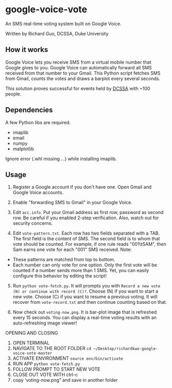 google-voice-vote
=================

An SMS real-time voting system built on Google Voice. 

Written by Richard Guo, DCSSA, Duke University

How it works
-----------

Google Voice lets you receive SMS from a virtual mobile number that Google gives to you. 
Google Voice can automatically forward all SMS received from that number to your Gmail. 
This Python script fetches SMS from Gmail, counts the votes and draws a barplot every several seconds. 

This solution proves successful for events held by [DCSSA](http://www.dukechina.org/) with ~100 people.

Dependencies
-------

A few Python libs are required. 

* imaplib
* email
* numpy
* matplotlib

Ignore error (.whl missing …) while installing imaplib. 

Usage
-----

1. Register a Google account if you don't have one. Open Gmail and Google Voice accounts.

2. Enable "forwarding SMS to Gmail" in your Google Voice.

3. Edit `acc.info`. Put your Gmail address as first row, password as second row. 
Be careful if you enabled 2-step verification. Also, watch out for security concerns.

4. Edit `vote-pattern.txt`. Each row has two fields separated with a TAB. 
The first field is the content of SMS. The second field is to whom that vote should be counted. 
For example, if one rule reads "001\tSAM", then Sam earns one vote for each "001" SMS received. 
Note: 
  * These patterns are matched from top to bottom. 
  * Each number can only vote for one option. Only the first vote will be counted if a number sends more than 1 SMS. Yet, you can easily configure this behavior by editing the script!

5. Run `python vote-fetch.py`. It will prompts you with `Record a new vote (N) or continue with record (C)?`.
Choose (N) if you want to start a new vote. 
Choose (C) if you want to resume a previous voting. It will recover from `vote-record.txt` and then continue counting based on that.

6. Now check out `voting-now.png`. It is bar-plot image that is refreshed every 15 seconds. You can display a real-time voting results with an auto-refreshing image viewer!





OPENING AND CLOSING
1. OPEN TERMINAL
2. NAVIGATE TO THE ROOT FOLDER `cd ~/Desktop/richardkwo-google-voice-vote-master`
3. ACTIVATE ENVIRONMENT	`source env/bin/activate`
4. RUN APP	`python vote-fetch.py`
5. FOLLOW PROMPT TO START NEW VOTE
6. CLOSE OUT VOTE WITH ctrl-c
7. copy ‘voting-now.png” and save in another folder
